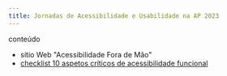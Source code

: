 ```yaml
---
title: Jornadas de Acessibilidade e Usabilidade na AP 2023
---
```


conteúdo

- sítio Web "Acessibilidade Fora de Mão"
- [checklist 10 aspetos críticos de acessibilidade funcional](checklist-10aspetos.html)
